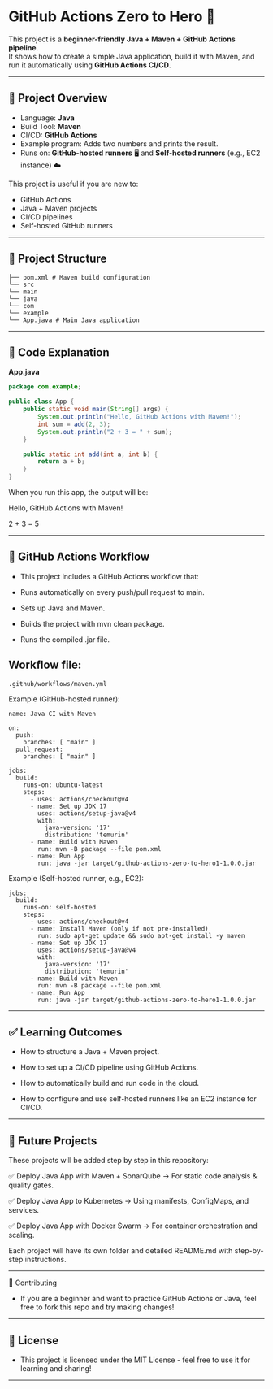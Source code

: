 # GitHub Actions Zero to Hero 🚀

This project is a **beginner-friendly Java + Maven + GitHub Actions pipeline**.  
It shows how to create a simple Java application, build it with Maven, and run it automatically using **GitHub Actions CI/CD**.

---

## 📌 Project Overview
- Language: **Java**
- Build Tool: **Maven**
- CI/CD: **GitHub Actions**
- Example program: Adds two numbers and prints the result.
- Runs on: **GitHub-hosted runners** 🖥️ and **Self-hosted runners** (e.g., EC2 instance) ☁️

This project is useful if you are new to:
- GitHub Actions
- Java + Maven projects
- CI/CD pipelines
- Self-hosted GitHub runners

---

## 📂 Project Structure

```
├── pom.xml # Maven build configuration
└── src
└── main
└── java
└── com
└── example
└── App.java # Main Java application
```

---

## 📜 Code Explanation

**App.java**
```java
package com.example;

public class App {
    public static void main(String[] args) {
        System.out.println("Hello, GitHub Actions with Maven!");
        int sum = add(2, 3);
        System.out.println("2 + 3 = " + sum);
    }

    public static int add(int a, int b) {
        return a + b;
    }
}
```

When you run this app, the output will be:


Hello, GitHub Actions with Maven!


2 + 3 = 5

---

## 🤖 GitHub Actions Workflow

- This project includes a GitHub Actions workflow that:

- Runs automatically on every push/pull request to main.

- Sets up Java and Maven.

- Builds the project with mvn clean package.

- Runs the compiled .jar file.

## Workflow file:
```
.github/workflows/maven.yml
```

Example (GitHub-hosted runner):
```
name: Java CI with Maven

on:
  push:
    branches: [ "main" ]
  pull_request:
    branches: [ "main" ]

jobs:
  build:
    runs-on: ubuntu-latest
    steps:
      - uses: actions/checkout@v4
      - name: Set up JDK 17
        uses: actions/setup-java@v4
        with:
          java-version: '17'
          distribution: 'temurin'
      - name: Build with Maven
        run: mvn -B package --file pom.xml
      - name: Run App
        run: java -jar target/github-actions-zero-to-hero1-1.0.0.jar

```
Example (Self-hosted runner, e.g., EC2):
```
jobs:
  build:
    runs-on: self-hosted
    steps:
      - uses: actions/checkout@v4
      - name: Install Maven (only if not pre-installed)
        run: sudo apt-get update && sudo apt-get install -y maven
      - name: Set up JDK 17
        uses: actions/setup-java@v4
        with:
          java-version: '17'
          distribution: 'temurin'
      - name: Build with Maven
        run: mvn -B package --file pom.xml
      - name: Run App
        run: java -jar target/github-actions-zero-to-hero1-1.0.0.jar
```
---

## ✅ Learning Outcomes

- How to structure a Java + Maven project.

- How to set up a CI/CD pipeline using GitHub Actions.

- How to automatically build and run code in the cloud.
  
- How to configure and use self-hosted runners like an EC2 instance for CI/CD.
---

## 🔮 Future Projects

These projects will be added step by step in this repository:

✅ Deploy Java App with Maven + SonarQube → For static code analysis & quality gates.

✅ Deploy Java App to Kubernetes → Using manifests, ConfigMaps, and services.

✅ Deploy Java App with Docker Swarm → For container orchestration and scaling.



Each project will have its own folder and detailed README.md with step-by-step instructions.

---

🙌 Contributing

- If you are a beginner and want to practice GitHub Actions or Java, feel free to fork this repo and try making changes!
---

## 📄 License

- This project is licensed under the MIT License - feel free to use it for learning and sharing!
---

